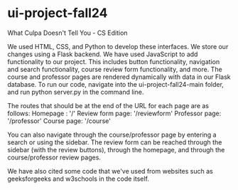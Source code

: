 # ui-project-fall24
What Culpa Doesn't Tell You - CS Edition

We used HTML, CSS, and Python to develop these interfaces. We store our changes using a Flask backend. We have used JavaScript to add functionality to our project. This includes button functionality, navigation and search functionality, course review form functionality, and more. The course and professor pages are rendered dynamically with data in our Flask database. To run our code, navigate into the ui-project-fall24-main folder, and run python server.py in the command line. 

The routes that should be at the end of the URL for each page are as follows: 
Homepage : '/'
Review form page: '/reviewform'
Professor page: '/professor'
Course page: '/course'

You can also navigate through the course/professor page by entering a search or using the sidebar. The review form can be reached through the sidebar (with the review buttons), through the homepage, and through the course/professor review pages. 

We have also cited some code that we've used from websites such as geeksforgeeks and w3schools in the code itself.
